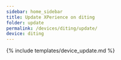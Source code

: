 ```yaml
---
sidebar: home_sidebar
title: Update XPerience on diting
folder: update
permalink: /devices/diting/update/
device: diting
---
```

{% include templates/device_update.md %}
